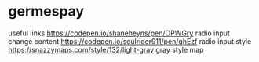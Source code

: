 # germespay
useful links
https://codepen.io/shaneheyns/pen/OPWGry  radio input change content
https://codepen.io/soulrider911/pen/qhEzf  radio input style
https://snazzymaps.com/style/132/light-gray gray style map